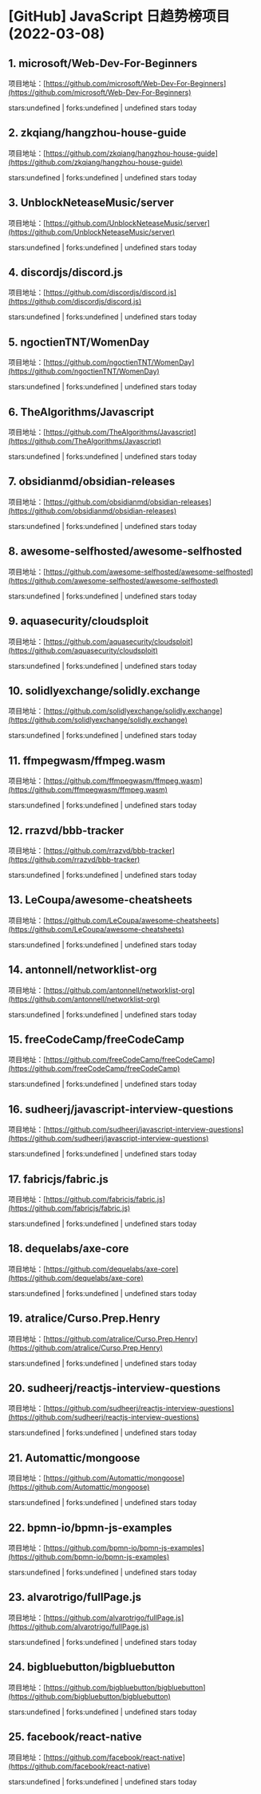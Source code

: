 # [GitHub] JavaScript 日趋势榜项目(2022-03-08)

## 1. microsoft/Web-Dev-For-Beginners 

项目地址：[https://github.com/microsoft/Web-Dev-For-Beginners](https://github.com/microsoft/Web-Dev-For-Beginners)

stars:undefined | forks:undefined | undefined stars today 



## 2. zkqiang/hangzhou-house-guide 

项目地址：[https://github.com/zkqiang/hangzhou-house-guide](https://github.com/zkqiang/hangzhou-house-guide)

stars:undefined | forks:undefined | undefined stars today 



## 3. UnblockNeteaseMusic/server 

项目地址：[https://github.com/UnblockNeteaseMusic/server](https://github.com/UnblockNeteaseMusic/server)

stars:undefined | forks:undefined | undefined stars today 



## 4. discordjs/discord.js 

项目地址：[https://github.com/discordjs/discord.js](https://github.com/discordjs/discord.js)

stars:undefined | forks:undefined | undefined stars today 



## 5. ngoctienTNT/WomenDay 

项目地址：[https://github.com/ngoctienTNT/WomenDay](https://github.com/ngoctienTNT/WomenDay)

stars:undefined | forks:undefined | undefined stars today 



## 6. TheAlgorithms/Javascript 

项目地址：[https://github.com/TheAlgorithms/Javascript](https://github.com/TheAlgorithms/Javascript)

stars:undefined | forks:undefined | undefined stars today 



## 7. obsidianmd/obsidian-releases 

项目地址：[https://github.com/obsidianmd/obsidian-releases](https://github.com/obsidianmd/obsidian-releases)

stars:undefined | forks:undefined | undefined stars today 



## 8. awesome-selfhosted/awesome-selfhosted 

项目地址：[https://github.com/awesome-selfhosted/awesome-selfhosted](https://github.com/awesome-selfhosted/awesome-selfhosted)

stars:undefined | forks:undefined | undefined stars today 



## 9. aquasecurity/cloudsploit 

项目地址：[https://github.com/aquasecurity/cloudsploit](https://github.com/aquasecurity/cloudsploit)

stars:undefined | forks:undefined | undefined stars today 



## 10. solidlyexchange/solidly.exchange 

项目地址：[https://github.com/solidlyexchange/solidly.exchange](https://github.com/solidlyexchange/solidly.exchange)

stars:undefined | forks:undefined | undefined stars today 



## 11. ffmpegwasm/ffmpeg.wasm 

项目地址：[https://github.com/ffmpegwasm/ffmpeg.wasm](https://github.com/ffmpegwasm/ffmpeg.wasm)

stars:undefined | forks:undefined | undefined stars today 



## 12. rrazvd/bbb-tracker 

项目地址：[https://github.com/rrazvd/bbb-tracker](https://github.com/rrazvd/bbb-tracker)

stars:undefined | forks:undefined | undefined stars today 



## 13. LeCoupa/awesome-cheatsheets 

项目地址：[https://github.com/LeCoupa/awesome-cheatsheets](https://github.com/LeCoupa/awesome-cheatsheets)

stars:undefined | forks:undefined | undefined stars today 



## 14. antonnell/networklist-org 

项目地址：[https://github.com/antonnell/networklist-org](https://github.com/antonnell/networklist-org)

stars:undefined | forks:undefined | undefined stars today 



## 15. freeCodeCamp/freeCodeCamp 

项目地址：[https://github.com/freeCodeCamp/freeCodeCamp](https://github.com/freeCodeCamp/freeCodeCamp)

stars:undefined | forks:undefined | undefined stars today 



## 16. sudheerj/javascript-interview-questions 

项目地址：[https://github.com/sudheerj/javascript-interview-questions](https://github.com/sudheerj/javascript-interview-questions)

stars:undefined | forks:undefined | undefined stars today 



## 17. fabricjs/fabric.js 

项目地址：[https://github.com/fabricjs/fabric.js](https://github.com/fabricjs/fabric.js)

stars:undefined | forks:undefined | undefined stars today 



## 18. dequelabs/axe-core 

项目地址：[https://github.com/dequelabs/axe-core](https://github.com/dequelabs/axe-core)

stars:undefined | forks:undefined | undefined stars today 



## 19. atralice/Curso.Prep.Henry 

项目地址：[https://github.com/atralice/Curso.Prep.Henry](https://github.com/atralice/Curso.Prep.Henry)

stars:undefined | forks:undefined | undefined stars today 



## 20. sudheerj/reactjs-interview-questions 

项目地址：[https://github.com/sudheerj/reactjs-interview-questions](https://github.com/sudheerj/reactjs-interview-questions)

stars:undefined | forks:undefined | undefined stars today 



## 21. Automattic/mongoose 

项目地址：[https://github.com/Automattic/mongoose](https://github.com/Automattic/mongoose)

stars:undefined | forks:undefined | undefined stars today 



## 22. bpmn-io/bpmn-js-examples 

项目地址：[https://github.com/bpmn-io/bpmn-js-examples](https://github.com/bpmn-io/bpmn-js-examples)

stars:undefined | forks:undefined | undefined stars today 



## 23. alvarotrigo/fullPage.js 

项目地址：[https://github.com/alvarotrigo/fullPage.js](https://github.com/alvarotrigo/fullPage.js)

stars:undefined | forks:undefined | undefined stars today 



## 24. bigbluebutton/bigbluebutton 

项目地址：[https://github.com/bigbluebutton/bigbluebutton](https://github.com/bigbluebutton/bigbluebutton)

stars:undefined | forks:undefined | undefined stars today 



## 25. facebook/react-native 

项目地址：[https://github.com/facebook/react-native](https://github.com/facebook/react-native)

stars:undefined | forks:undefined | undefined stars today 



